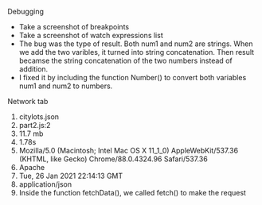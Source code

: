 Debugging 
- Take a screenshot of breakpoints
- Take a screenshot of watch expressions list
- The bug was the type of result. Both num1 and num2 are strings. When we add the two varibles, it turned into string concatenation. Then result becamse the string concatenation of the two numbers instead of addition. 
- I fixed it by including the function Number() to convert both variables num1 and num2 to numbers. 

Network tab
1. citylots.json
2. part2.js:2
3. 11.7 mb
4. 1.78s
5. Mozilla/5.0 (Macintosh; Intel Mac OS X 11_1_0) AppleWebKit/537.36 (KHTML, like Gecko) Chrome/88.0.4324.96 Safari/537.36
6. Apache
7. Tue, 26 Jan 2021 22:14:13 GMT
8. application/json
9. Inside the function fetchData(), we called fetch() to make the request 